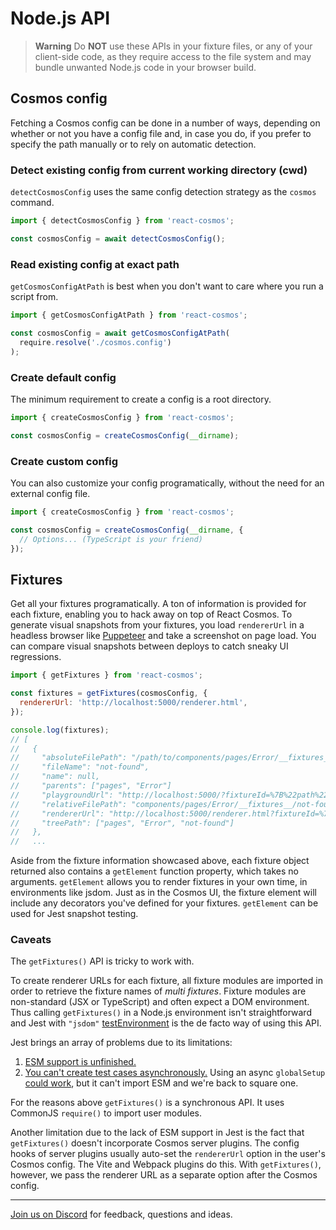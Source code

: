 # Node.js API

> **Warning** Do **NOT** use these APIs in your fixture files, or any of your client-side code, as they require access to the file system and may bundle unwanted Node.js code in your browser build.

## Cosmos config

Fetching a Cosmos config can be done in a number of ways, depending on whether or not you have a config file and, in case you do, if you prefer to specify the path manually or to rely on automatic detection.

### Detect existing config from current working directory (cwd)

`detectCosmosConfig` uses the same config detection strategy as the `cosmos` command.

```js
import { detectCosmosConfig } from 'react-cosmos';

const cosmosConfig = await detectCosmosConfig();
```

### Read existing config at exact path

`getCosmosConfigAtPath` is best when you don't want to care where you run a script from.

```js
import { getCosmosConfigAtPath } from 'react-cosmos';

const cosmosConfig = await getCosmosConfigAtPath(
  require.resolve('./cosmos.config')
);
```

### Create default config

The minimum requirement to create a config is a root directory.

```js
import { createCosmosConfig } from 'react-cosmos';

const cosmosConfig = createCosmosConfig(__dirname);
```

### Create custom config

You can also customize your config programatically, without the need for an external config file.

```js
import { createCosmosConfig } from 'react-cosmos';

const cosmosConfig = createCosmosConfig(__dirname, {
  // Options... (TypeScript is your friend)
});
```

## Fixtures

Get all your fixtures programatically. A ton of information is provided for each fixture, enabling you to hack away on top of React Cosmos. To generate visual snapshots from your fixtures, you load `rendererUrl` in a headless browser like [Puppeteer](https://github.com/puppeteer/puppeteer) and take a screenshot on page load. You can compare visual snapshots between deploys to catch sneaky UI regressions.

```js
import { getFixtures } from 'react-cosmos';

const fixtures = getFixtures(cosmosConfig, {
  rendererUrl: 'http://localhost:5000/renderer.html',
});

console.log(fixtures);
// [
//   {
//     "absoluteFilePath": "/path/to/components/pages/Error/__fixtures__/not-found.js",
//     "fileName": "not-found",
//     "name": null,
//     "parents": ["pages", "Error"]
//     "playgroundUrl": "http://localhost:5000/?fixtureId=%7B%22path%22%3A%22components%2Fpages%2FError%2F__fixtures__%2Fnot-found.js%22%2C%22name%22%3Anull%7D",
//     "relativeFilePath": "components/pages/Error/__fixtures__/not-found.js",
//     "rendererUrl": "http://localhost:5000/renderer.html?fixtureId=%7B%22path%22%3A%22components%2Fpages%2FError%2F__fixtures__%2Fnot-found.js%22%2C%22name%22%3Anull%7D",
//     "treePath": ["pages", "Error", "not-found"]
//   },
//   ...
```

Aside from the fixture information showcased above, each fixture object returned also contains a `getElement` function property, which takes no arguments. `getElement` allows you to render fixtures in your own time, in environments like jsdom. Just as in the Cosmos UI, the fixture element will include any decorators you've defined for your fixtures. `getElement` can be used for Jest snapshot testing.

### Caveats

The `getFixtures()` API is tricky to work with.

To create renderer URLs for each fixture, all fixture modules are imported in order to retrieve the fixture names of _multi fixtures_. Fixture modules are non-standard (JSX or TypeScript) and often expect a DOM environment. Thus calling `getFixtures()` in a Node.js environment isn't straightforward and Jest with `"jsdom"` [testEnvironment](https://jestjs.io/docs/configuration#testenvironment-string) is the de facto way of using this API.

Jest brings an array of problems due to its limitations:

1. [ESM support is unfinished.](https://github.com/jestjs/jest/issues/9430)
2. [You can't create test cases asynchronously.](https://github.com/jestjs/jest/issues/2235#issuecomment-584387443) Using an async `globalSetup` [could work](https://github.com/jestjs/jest/issues/2235#issuecomment-584387443), but it can't import ESM and we're back to square one.

For the reasons above `getFixtures()` is a synchronous API. It uses CommonJS `require()` to import user modules.

Another limitation due to the lack of ESM support in Jest is the fact that `getFixtures()` doesn't incorporate Cosmos server plugins. The config hooks of server plugins usually auto-set the `rendererUrl` option in the user's Cosmos config. The Vite and Webpack plugins do this. With `getFixtures()`, however, we pass the renderer URL as a separate option after the Cosmos config.

---

[Join us on Discord](https://discord.gg/3X95VgfnW5) for feedback, questions and ideas.
